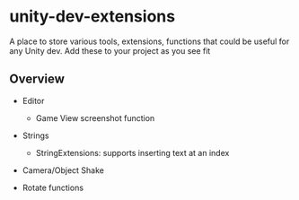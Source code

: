 # unity-dev-extensions

A place to store various tools, extensions, functions that could be useful for any Unity dev. Add these to your project as you see fit

## Overview
- Editor
    - Game View screenshot function
- Strings
    - StringExtensions: supports inserting text at an index

- Camera/Object Shake
- Rotate functions
